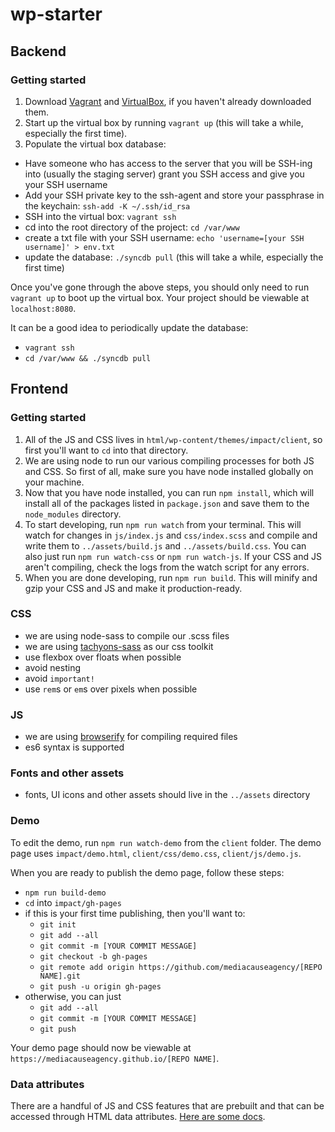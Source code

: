 # wp-starter

## Backend

### Getting started

1. Download [Vagrant](https://www.vagrantup.com/docs/installation/) and [VirtualBox](https://www.vagrantup.com/docs/installation/), if you haven't already downloaded them.
2. Start up the virtual box by running `vagrant up` (this will take a while, especially the first time).
3. Populate the virtual box database:
  - Have someone who has access to the server that you will be SSH-ing into (usually the staging server) grant you SSH access and give you your SSH username
  - Add your SSH private key to the ssh-agent and store your passphrase in the keychain: `ssh-add -K ~/.ssh/id_rsa`
  - SSH into the virtual box: `vagrant ssh`
  - cd into the root directory of the project: `cd /var/www`
  - create a txt file with your SSH username: `echo 'username=[your SSH username]' > env.txt`
  - update the database: `./syncdb pull` (this will take a while, especially the first time)

Once you've gone through the above steps, you should only need to run `vagrant up` to boot up the virtual box. Your project should be viewable at `localhost:8080`.

It can be a good idea to periodically update the database: 
- `vagrant ssh`
- `cd /var/www && ./syncdb pull`

## Frontend

### Getting started

1. All of the JS and CSS lives in `html/wp-content/themes/impact/client`, so first you'll want to `cd` into that directory.
2. We are using node to run our various compiling processes for both JS and CSS. So first of all, make sure you have node installed globally on your machine.
3. Now that you have node installed, you can run `npm install`, which will install all of the packages listed in `package.json` and save them to the `node_modules` directory.
4. To start developing, run `npm run watch` from your terminal. This will watch for changes in `js/index.js` and `css/index.scss` and compile and write them to `../assets/build.js` and `../assets/build.css`. You can also just run `npm run watch-css` or `npm run watch-js`. If your CSS and JS aren't compiling, check the logs from the watch script for any errors.
5. When you are done developing, run `npm run build`. This will minify and gzip your CSS and JS and make it production-ready.

### CSS
- we are using node-sass to compile our .scss files
- we are using [tachyons-sass](http://tachyons.io/) as our css toolkit 
- use flexbox over floats when possible
- avoid nesting
- avoid `important!`
- use `rem`s or `em`s over pixels when possible

### JS
- we are using [browserify](https://github.com/browserify/browserify#usage) for compiling required files
- es6 syntax is supported

### Fonts and other assets
- fonts, UI icons and other assets should live in the `../assets` directory

### Demo
To edit the demo, run `npm run watch-demo` from the `client` folder.
The demo page uses `impact/demo.html`, `client/css/demo.css`, `client/js/demo.js`.

When you are ready to publish the demo page, follow these steps:
- `npm run build-demo`
- `cd` into `impact/gh-pages`
- if this is your first time publishing, then you'll want to:
  - `git init`
  - `git add --all`
  - `git commit -m [YOUR COMMIT MESSAGE]`
  - `git checkout -b gh-pages`
  - `git remote add origin https://github.com/mediacauseagency/[REPO NAME].git`
  - `git push -u origin gh-pages`
- otherwise, you can just
  - `git add --all`
  - `git commit -m [YOUR COMMIT MESSAGE]`
  - `git push`

Your demo page should now be viewable at `https://mediacauseagency.github.io/[REPO NAME]`.


### Data attributes
There are a handful of JS and CSS features that are prebuilt and that can be accessed through HTML data attributes. [Here are some docs](/data-attribute-helpers.md).

